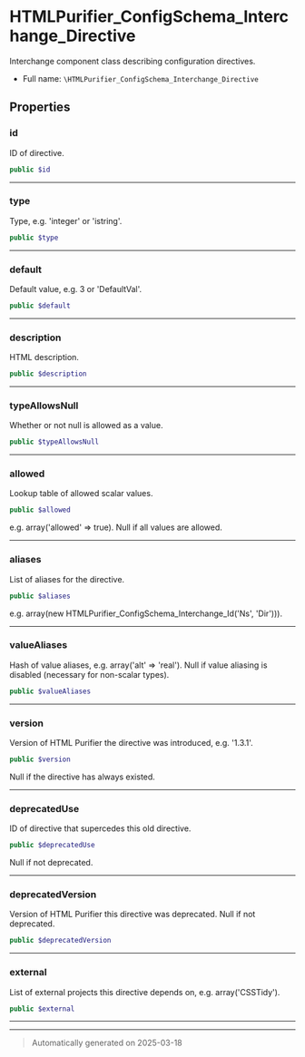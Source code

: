
# HTMLPurifier_ConfigSchema_Interchange_Directive

Interchange component class describing configuration directives.



* Full name: `\HTMLPurifier_ConfigSchema_Interchange_Directive`



## Properties


### id

ID of directive.

```php
public $id
```






***

### type

Type, e.g. 'integer' or 'istring'.

```php
public $type
```






***

### default

Default value, e.g. 3 or 'DefaultVal'.

```php
public $default
```






***

### description

HTML description.

```php
public $description
```






***

### typeAllowsNull

Whether or not null is allowed as a value.

```php
public $typeAllowsNull
```






***

### allowed

Lookup table of allowed scalar values.

```php
public $allowed
```

e.g. array('allowed' => true).
Null if all values are allowed.




***

### aliases

List of aliases for the directive.

```php
public $aliases
```

e.g. array(new HTMLPurifier_ConfigSchema_Interchange_Id('Ns', 'Dir'))).




***

### valueAliases

Hash of value aliases, e.g. array('alt' => 'real'). Null if value
aliasing is disabled (necessary for non-scalar types).

```php
public $valueAliases
```






***

### version

Version of HTML Purifier the directive was introduced, e.g. '1.3.1'.

```php
public $version
```

Null if the directive has always existed.




***

### deprecatedUse

ID of directive that supercedes this old directive.

```php
public $deprecatedUse
```

Null if not deprecated.




***

### deprecatedVersion

Version of HTML Purifier this directive was deprecated. Null if not
deprecated.

```php
public $deprecatedVersion
```






***

### external

List of external projects this directive depends on, e.g. array('CSSTidy').

```php
public $external
```






***



***
> Automatically generated on 2025-03-18
